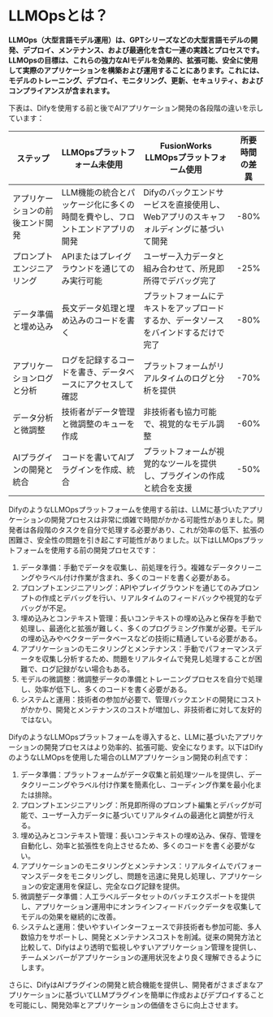 # LLMOpsとは？

**LLMOps（大型言語モデル運用）は、GPTシリーズなどの大型言語モデルの開発、デプロイ、メンテナンス、および最適化を含む一連の実践とプロセスです。LLMOpsの目標は、これらの強力なAIモデルを効果的、拡張可能、安全に使用して実際のアプリケーションを構築および運用することにあります。これには、モデルのトレーニング、デプロイ、モニタリング、更新、セキュリティ、およびコンプライアンスが含まれます。**

下表は、Difyを使用する前と後でAIアプリケーション開発の各段階の違いを示しています：

<table><thead><tr><th width="199">ステップ</th><th width="293">LLMOpsプラットフォーム未使用</th><th width="289">FusionWorks LLMOpsプラットフォーム使用</th><th>所要時間の差異</th></tr></thead><tbody><tr><td>アプリケーションの前後エンド開発</td><td>LLM機能の統合とパッケージ化に多くの時間を費やし、フロントエンドアプリの開発</td><td>Difyのバックエンドサービスを直接使用し、Webアプリのスキャフォルディングに基づいて開発</td><td>-80%</td></tr><tr><td>プロンプトエンジニアリング</td><td>APIまたはプレイグラウンドを通じてのみ実行可能</td><td>ユーザー入力データと組み合わせて、所見即所得でデバッグ完了</td><td>-25%</td></tr><tr><td>データ準備と埋め込み</td><td>長文データ処理と埋め込みのコードを書く</td><td>プラットフォームにテキストをアップロードするか、データソースをバインドするだけで完了</td><td>-80%</td></tr><tr><td>アプリケーションログと分析</td><td>ログを記録するコードを書き、データベースにアクセスして確認</td><td>プラットフォームがリアルタイムのログと分析を提供</td><td>-70%</td></tr><tr><td>データ分析と微調整</td><td>技術者がデータ管理と微調整のキューを作成</td><td>非技術者も協力可能で、視覚的なモデル調整</td><td>-60%</td></tr><tr><td>AIプラグインの開発と統合</td><td>コードを書いてAIプラグインを作成、統合</td><td>プラットフォームが視覚的なツールを提供し、プラグインの作成と統合を支援</td><td>-50%</td></tr></tbody></table>

DifyのようなLLMOpsプラットフォームを使用する前は、LLMに基づいたアプリケーションの開発プロセスは非常に煩雑で時間がかかる可能性がありました。開発者は各段階のタスクを自分で処理する必要があり、これが効率の低下、拡張の困難さ、安全性の問題を引き起こす可能性がありました。以下はLLMOpsプラットフォームを使用する前の開発プロセスです：

1. データ準備：手動でデータを収集し、前処理を行う。複雑なデータクリーニングやラベル付け作業が含まれ、多くのコードを書く必要がある。
2. プロンプトエンジニアリング：APIやプレイグラウンドを通じてのみプロンプトの作成とデバッグを行い、リアルタイムのフィードバックや視覚的なデバッグが不足。
3. 埋め込みとコンテキスト管理：長いコンテキストの埋め込みと保存を手動で処理し、最適化と拡張が難しく、多くのプログラミング作業が必要。モデルの埋め込みやベクターデータベースなどの技術に精通している必要がある。
4. アプリケーションのモニタリングとメンテナンス：手動でパフォーマンスデータを収集し分析するため、問題をリアルタイムで発見し処理することが困難で、ログ記録がない場合もある。
5. モデルの微調整：微調整データの準備とトレーニングプロセスを自分で処理し、効率が低下し、多くのコードを書く必要がある。
6. システムと運用：技術者の参加が必要で、管理バックエンドの開発にコストがかかり、開発とメンテナンスのコストが増加し、非技術者に対して友好的ではない。

DifyのようなLLMOpsプラットフォームを導入すると、LLMに基づいたアプリケーションの開発プロセスはより効率的、拡張可能、安全になります。以下はDifyのようなLLMOpsを使用した場合のLLMアプリケーション開発の利点です：

1. データ準備：プラットフォームがデータ収集と前処理ツールを提供し、データクリーニングやラベル付け作業を簡素化し、コーディング作業を最小化または排除。
2. プロンプトエンジニアリング：所見即所得のプロンプト編集とデバッグが可能で、ユーザー入力データに基づいてリアルタイムの最適化と調整が行える。
3. 埋め込みとコンテキスト管理：長いコンテキストの埋め込み、保存、管理を自動化し、効率と拡張性を向上させるため、多くのコードを書く必要がない。
4. アプリケーションのモニタリングとメンテナンス：リアルタイムでパフォーマンスデータをモニタリングし、問題を迅速に発見し処理し、アプリケーションの安定運用を保証し、完全なログ記録を提供。
5. 微調整データ準備：人工ラベルデータセットのバッチエクスポートを提供し、アプリケーション運用中にオンラインフィードバックデータを収集してモデルの効果を継続的に改善。
6. システムと運用：使いやすいインターフェースで非技術者も参加可能、多人数協力をサポートし、開発とメンテナンスコストを削減。従来の開発方法と比較して、Difyはより透明で監視しやすいアプリケーション管理を提供し、チームメンバーがアプリケーションの運用状況をより良く理解できるようにします。

さらに、DifyはAIプラグインの開発と統合機能を提供し、開発者がさまざまなアプリケーションに基づいてLLMプラグインを簡単に作成およびデプロイすることを可能にし、開発効率とアプリケーションの価値をさらに向上させます。